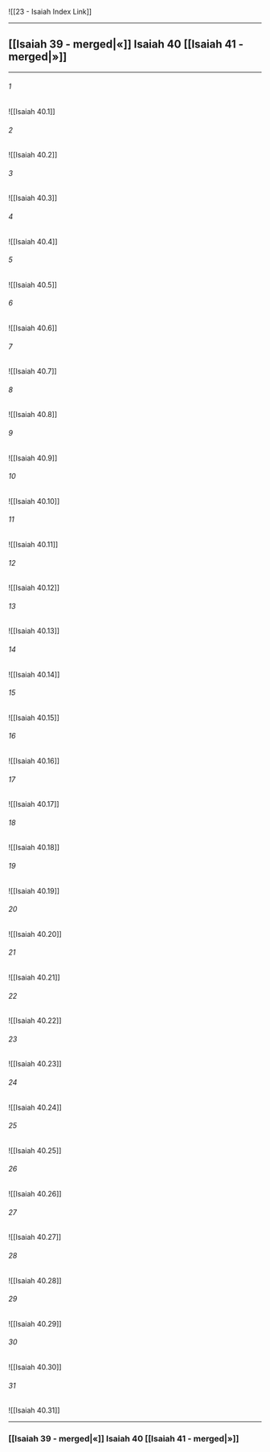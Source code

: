 ![[23 - Isaiah Index Link]]

---
##  [[Isaiah 39 - merged|«]] Isaiah 40 [[Isaiah 41 - merged|»]]

---

###### 1
![[Isaiah 40.1]] 

###### 2
![[Isaiah 40.2]] 

###### 3
![[Isaiah 40.3]] 

###### 4
![[Isaiah 40.4]]

###### 5 
![[Isaiah 40.5]] 

###### 6
![[Isaiah 40.6]] 

###### 7
![[Isaiah 40.7]] 

###### 8
![[Isaiah 40.8]] 

###### 9
![[Isaiah 40.9]] 

###### 10
![[Isaiah 40.10]] 

###### 11
![[Isaiah 40.11]] 

###### 12
![[Isaiah 40.12]]

###### 13
![[Isaiah 40.13]] 

###### 14
![[Isaiah 40.14]] 

###### 15
![[Isaiah 40.15]]

###### 16
![[Isaiah 40.16]] 

###### 17
![[Isaiah 40.17]]

###### 18
![[Isaiah 40.18]] 

###### 19
![[Isaiah 40.19]] 

###### 20
![[Isaiah 40.20]]

###### 21
![[Isaiah 40.21]] 

###### 22
![[Isaiah 40.22]] 

###### 23
![[Isaiah 40.23]]

###### 24
![[Isaiah 40.24]] 

###### 25
![[Isaiah 40.25]]

###### 26
![[Isaiah 40.26]]

###### 27
![[Isaiah 40.27]] 

###### 28
![[Isaiah 40.28]]

###### 29
![[Isaiah 40.29]] 

###### 30
![[Isaiah 40.30]] 

###### 31
![[Isaiah 40.31]] 


---
###  [[Isaiah 39 - merged|«]] Isaiah 40 [[Isaiah 41 - merged|»]]